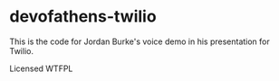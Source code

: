 devofathens-twilio
==================
This is the code for Jordan Burke's voice demo in his presentation for Twilio.

Licensed WTFPL
